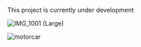 This project is currently under development


![IMG_1001 (Large)](https://github.com/user-attachments/assets/379509c7-d19f-4ab6-aaaf-70f27d388a31)


![motorcar](https://github.com/user-attachments/assets/ff36bdd4-758f-4a8e-9037-dd76e5019204)
